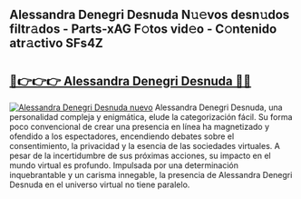 ## Alessandra Denegri Desnuda N𝚞𝚎vos desn𝚞dos filtr𝚊dos - Parts-xAG F𝚘tos vid𝚎o - C𝚘ntenido atr𝚊ctivo SFs4Z

# <h2><a href="http://mb93xf.tromn.icu/?c=Alessandra+Denegri+Desnuda">🔗👉👉👉 Alessandra Denegri Desnuda 🔗🔗</a></h2>

[![Alessandra Denegri Desnuda nuevo](https://i.imgur.com/pEAQMta.gif)](http://mb93xf.tromn.icu/?c=Alessandra+Denegri+Desnuda)
Alessandra Denegri Desnuda, una personalidad compleja y enigmática, elude la categorización fácil. Su forma poco convencional de crear una presencia en línea ha magnetizado y ofendido a los espectadores, encendiendo debates sobre el consentimiento, la privacidad y la esencia de las sociedades virtuales. A pesar de la incertidumbre de sus próximas acciones, su impacto en el mundo virtual es profundo. Impulsada por una determinación inquebrantable y un carisma innegable, la presencia de Alessandra Denegri Desnuda en el universo virtual no tiene paralelo.
